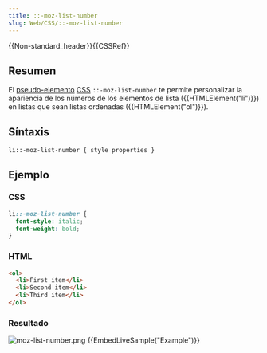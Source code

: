 ```yaml
---
title: ::-moz-list-number
slug: Web/CSS/::-moz-list-number
---
```


{{Non-standard_header}}{{CSSRef}}

## Resumen

El [pseudo-elemento](/es/docs/Web/CSS/Pseudo-elements) [CSS](/es/docs/Web/CSS) `::-moz-list-number` te permite personalizar la apariencia de los números de los elementos de lista ({{HTMLElement("li")}}) en listas que sean listas ordenadas ({{HTMLElement("ol")}}).

## Síntaxis

```
li::-moz-list-number { style properties }
```

## Ejemplo

### CSS

```css
li::-moz-list-number {
  font-style: italic;
  font-weight: bold;
}
```

### HTML

```html
<ol>
  <li>First item</li>
  <li>Second item</li>
  <li>Third item</li>
</ol>
```

### Resultado

![moz-list-number.png](moz-list-number.png)
{{EmbedLiveSample("Example")}}
